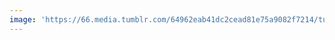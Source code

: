 ```yaml
---
image: 'https://66.media.tumblr.com/64962eab41dc2cead81e75a9082f7214/tumblr_nayjm6cKdv1tbdx3so1_1280.jpg'
---
```

